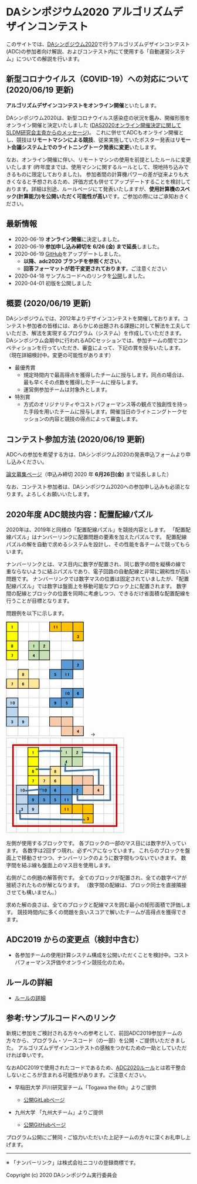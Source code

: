 # DAシンポジウム2020 アルゴリズムデザインコンテスト

このサイトでは、[DAシンポジウム2020](http://www.sig-sldm.org/das/)で行うアルゴリズムデザインコンテスト(ADC)の参加者向け解説、およびコンテスト内にて使用する「自動運営システム」についての解説を行います。

## 新型コロナウイルス（COVID-19）への対応について (2020/06/19 更新)

**アルゴリズムデザインコンテストをオンライン開催**といたします。

DAシンポジウム2020は、新型コロナウイルス感染症の状況を鑑み、開催形態をオンライン開催と決定いたしました ([DAS2020オンライン開催決定に関してSLDM研究会主査からのメッセージ](http://www.sig-sldm.org/das/message.html))。
これに併せてADCもオンライン開催とし、競技は**リモートマシンによる競技**、従来実施していたポスター発表は**リモート会議システム上でのライトニングトーク発表に変更**いたします。

なお、オンライン開催に伴い、リモートマシンの使用を前提としたルールに変更いたします (昨年度までは、使用マシンに関するルールとして、現地持ち込みできるものに限定しておりました)。
参加者間の計算機パワーの差が従来よりも大きくなると予想されるため、評価方式も併せてアップデートすることを検討しております。詳細は別途、ルールページにて発表いたしますが、**使用計算機のスペック(計算能力)を公開いただく可能性が高い**です。ご参加の際にはご承知おきください。

## 最新情報

- 2020-06-19 **オンライン開催**に決定しました。
- 2020-06-19 **参加申し込み締切を 6/26 (金) まで延長**しました。
- 2020-06-19 [GitHub](https://github.com/dasadc/adc2019/tree/adc2020)をアップデートしました。
    - **以降、adc2020 ブランチを参照ください**。
    - **回答フォーマットが若干変更されております**。ご注意ください
- 2020-04-18 サンプルコードへのリンクを[公開](#参考:サンプルコードへのリンク)しました。
- 2020-04-01 初版を公開しました

## 概要 (2020/06/19 更新)

DAシンポジウムでは、2012年よりデザインコンテストを開催しております。コンテスト参加者の皆様には、あらかじめ出題される課題に対して解法を工夫していただき、解法を実現するプログラム（システム）を作成していただきます。DAシンポジウム会期中に行われるADCセッションでは、参加チームの間でコンペティションを行っていただき、審査によって、下記の賞を授与いたします。
（現在詳細検討中。変更の可能性があります）

- 最優秀賞
  - 規定時間内で最高得点を獲得したチームに授与します。同点の場合は、最も早くその点数を獲得したチームに授与します。
  - 運営側参加チームは対象外とします。
- 特別賞
  - 方式のオリジナリティやコストパフォーマンス等の観点で独創性を持った手段を用いたチームに授与します。開催当日のライトニングトークセッションの内容と競技の得点によって審査します。

## コンテスト参加方法 (2020/06/19 更新)

ADCへの参加を希望する方は、DAシンポジウム2020の発表申込フォームより申し込みください。

[論文募集ページ](http://www.sig-sldm.org/das/CFP.html)（申込み締切 2020 年 **6月26日(金)** まで延長しました）

なお、コンテスト参加者は、DAシンポジウム2020への参加申し込みも必須となります。よろしくお願いいたします。

## 2020年度 ADC競技内容：配置配線パズル

2020年は、2019年と同様の「配置配線パズル」を競技内容とします。
「配置配線パズル」はナンバーリンクに配置問題の要素を加えたパズルです。
配置配線パズルの解を自動で求めるシステムを設計し、その性能を各チームで競ってもらいます。

ナンバーリンクとは、マス目内に数字が配置され、同じ数字の間を縦横の線で重ならないように結ぶパズルであり、電子回路の自動配線と非常に親和性が高い問題です。
ナンバーリンクでは数字マスの位置は固定されていましたが、「配置配線パズル」では数字は盤面上を移動可能なブロック上に配置されます。
数字間の配線とブロックの位置を同時に考慮しつつ、できるだけ省面積な配置配線を行うことが目標となります。

問題例を以下に示します。

![問題例](images/ex1.png)
　→　
![解答例](images/ex1ans.png)

左側が使用するブロックです。
各ブロックの一部のマス目には数字が入っています。
各数字は2回ずつ現れ、必ずペアになっています。
これらのブロックを盤面上で移動させつつ、ナンバーリンクのように数字間もつないでいきます。
数字間を結ぶ線も盤面上のマス目を使用します。

右側がこの例題の解答例です。
全てのブロックが配置され、全ての数字ペアが接続されたものが解となります。
（数字間の配線は、ブロック同士を直接隣接させても構いません。）

求めた解の良さは、全てのブロックと配線マスを囲む最小の矩形面積で評価します。
競技時間内に多くの問題を良いスコアで解いたチームが高得点を獲得できます。

## ADC2019 からの変更点（検討中含む）

- 各参加チームの使用計算システム構成を公開いただくことを検討中。コストパフォーマンス評価やオンライン競技化のため。

## ルールの詳細

- [ルールの詳細](rule.md)

## 参考:サンプルコードへのリンク

新規に参加をご検討される方々への参考として、前回ADC2019参加チームの方々から、プログラム・ソースコード（の一部）を公開・ご提供いただきました。
アルゴリズムデザインコンテストの感触をつかむための一助としていただければ幸いです。

なおADC2019で使用されたコードであるため、[ADC2020ルール](rule.md)とは若干整合しないところが含まれる可能性があります。ご注意ください。

* 早稲田大学 戸川研究室チーム「Togawa the 6th」よりご提供
  * [公開GitLabページ](https://www.togawa.cs.waseda.ac.jp/gitlab/adc2019/adc2019-system)

* 九州大学 「九州大チーム」よりご提供
  * [公開GitHubページ](https://github.com/yusuke-matsunaga/adc2019lite.git)

プログラム公開にご賛同・ご協力いただいた上記チームの方々に深くお礼申し上げます。

<!--
## 自動運営システム

- [自動運営システム](conmgr.md)
-->

<!--
## 開催結果

- [結果PDF](ADC2020_result.pdf)
- [問題](Questions_2020.zip)
- [解答例](Answers_2020.zip)
-->

---
※ 「ナンバーリンク」は株式会社ニコリの登録商標です。

Copyright (c) 2020 DAシンポジウム実行委員会
